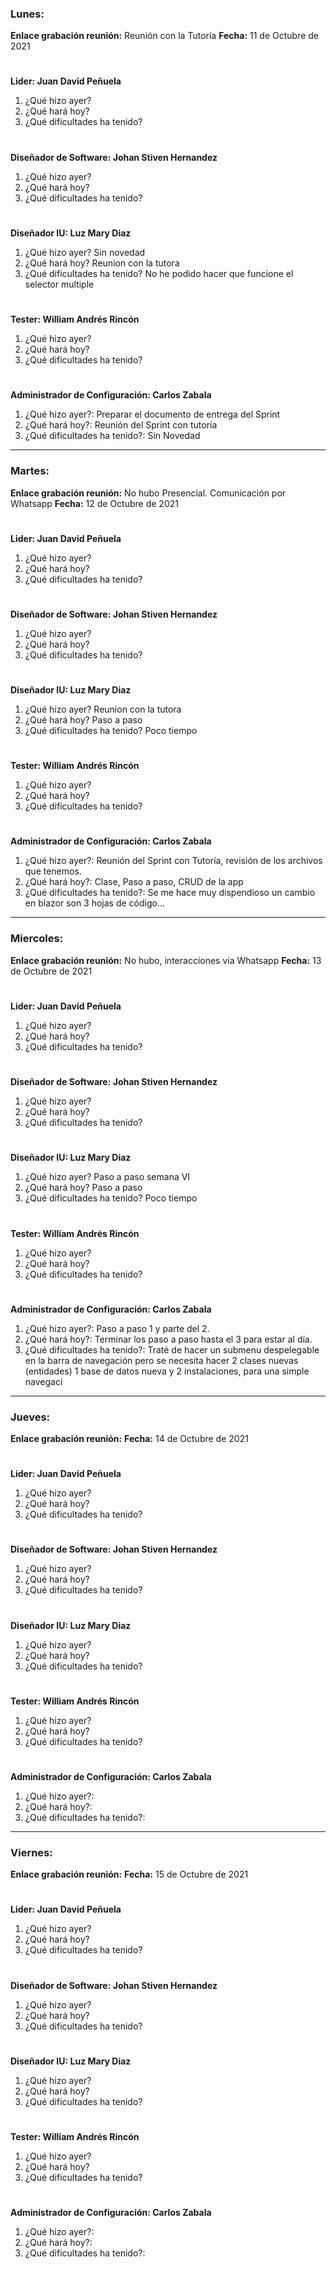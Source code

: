 ### Lunes:
**Enlace grabación reunión:** Reunión con la Tutoría
**Fecha:** 11 de Octubre de 2021
#
**Lider: Juan David Peñuela**
  1. ¿Qué hizo ayer?
  2. ¿Qué hará hoy?
  3. ¿Qué dificultades ha tenido?
#
**Diseñador de Software: Johan Stiven Hernandez**
  1. ¿Qué hizo ayer?
  2. ¿Qué hará hoy?
  3. ¿Qué dificultades ha tenido?
#
**Diseñador IU: Luz Mary Diaz**
  1. ¿Qué hizo ayer? Sin novedad
  2. ¿Qué hará hoy? Reunion con la tutora
  3. ¿Qué dificultades ha tenido? No he podido hacer que funcione el selector multiple
#
**Tester: William Andrés Rincón**
  1. ¿Qué hizo ayer?
  2. ¿Qué hará hoy?
  3. ¿Qué dificultades ha tenido?
#
**Administrador de Configuración: Carlos Zabala**
  1. ¿Qué hizo ayer?: Preparar el documento de entrega del Sprint
  2. ¿Qué hará hoy?: Reunión del Sprint con tutoría
  3. ¿Qué dificultades ha tenido?: Sin Novedad
****************************************************************************************************
### Martes:
**Enlace grabación reunión:** No hubo Presencial. Comunicación por Whatsapp
**Fecha:** 12 de Octubre de 2021
#
**Lider: Juan David Peñuela**
  1. ¿Qué hizo ayer?
  2. ¿Qué hará hoy?
  3. ¿Qué dificultades ha tenido?
#
**Diseñador de Software: Johan Stiven Hernandez**
  1. ¿Qué hizo ayer?
  2. ¿Qué hará hoy?
  3. ¿Qué dificultades ha tenido?
#
**Diseñador IU: Luz Mary Diaz**
  1. ¿Qué hizo ayer? Reunion con la tutora
  2. ¿Qué hará hoy? Paso a paso
  3. ¿Qué dificultades ha tenido? Poco tiempo
#
**Tester: William Andrés Rincón**
  1. ¿Qué hizo ayer?
  2. ¿Qué hará hoy?
  3. ¿Qué dificultades ha tenido?
#
**Administrador de Configuración: Carlos Zabala**
  1. ¿Qué hizo ayer?: Reunión del Sprint con Tutoría, revisión de los archivos que tenemos.
  2. ¿Qué hará hoy?: Clase, Paso a paso, CRUD de la app
  3. ¿Qué dificultades ha tenido?: Se me hace muy dispendioso un cambio en blazor son 3 hojas de código...
****************************************************************************************************
### Miercoles:
**Enlace grabación reunión:** No hubo, interacciones via Whatsapp
**Fecha:** 13 de Octubre de 2021
#
**Lider: Juan David Peñuela**
  1. ¿Qué hizo ayer?
  2. ¿Qué hará hoy?
  3. ¿Qué dificultades ha tenido?
#
**Diseñador de Software: Johan Stiven Hernandez**
  1. ¿Qué hizo ayer?
  2. ¿Qué hará hoy?
  3. ¿Qué dificultades ha tenido?
#
**Diseñador IU: Luz Mary Diaz**
  1. ¿Qué hizo ayer? Paso a paso semana VI
  2. ¿Qué hará hoy? Paso a paso
  3. ¿Qué dificultades ha tenido? Poco tiempo
#
**Tester: William Andrés Rincón**
  1. ¿Qué hizo ayer?
  2. ¿Qué hará hoy?
  3. ¿Qué dificultades ha tenido?
#
**Administrador de Configuración: Carlos Zabala**
  1. ¿Qué hizo ayer?: Paso a paso 1 y parte del 2.
  2. ¿Qué hará hoy?: Terminar los paso a paso hasta el 3 para estar al día.
  3. ¿Qué dificultades ha tenido?: Traté de hacer un submenu despelegable en la barra de navegación pero se necesita hacer 2 clases nuevas (entidades) 1 base de datos nueva y 2 instalaciones, para una simple navegaci
****************************************************************************************************
### Jueves:
**Enlace grabación reunión:**
**Fecha:** 14 de Octubre de 2021
#
**Lider: Juan David Peñuela**
  1. ¿Qué hizo ayer?
  2. ¿Qué hará hoy?
  3. ¿Qué dificultades ha tenido?
#
**Diseñador de Software: Johan Stiven Hernandez**
  1. ¿Qué hizo ayer?
  2. ¿Qué hará hoy?
  3. ¿Qué dificultades ha tenido?
#
**Diseñador IU: Luz Mary Diaz**
  1. ¿Qué hizo ayer?
  2. ¿Qué hará hoy?
  3. ¿Qué dificultades ha tenido?
#
**Tester: William Andrés Rincón**
  1. ¿Qué hizo ayer?
  2. ¿Qué hará hoy?
  3. ¿Qué dificultades ha tenido?
#
**Administrador de Configuración: Carlos Zabala**
  1. ¿Qué hizo ayer?:
  2. ¿Qué hará hoy?:
  3. ¿Qué dificultades ha tenido?:
****************************************************************************************************
### Viernes:
**Enlace grabación reunión:**
**Fecha:** 15 de Octubre de 2021
#
**Lider: Juan David Peñuela**
  1. ¿Qué hizo ayer?
  2. ¿Qué hará hoy?
  3. ¿Qué dificultades ha tenido?
#
**Diseñador de Software: Johan Stiven Hernandez**
  1. ¿Qué hizo ayer?
  2. ¿Qué hará hoy?
  3. ¿Qué dificultades ha tenido?
#
**Diseñador IU: Luz Mary Diaz**
  1. ¿Qué hizo ayer?
  2. ¿Qué hará hoy?
  3. ¿Qué dificultades ha tenido?
#
**Tester: William Andrés Rincón**
  1. ¿Qué hizo ayer?
  2. ¿Qué hará hoy?
  3. ¿Qué dificultades ha tenido?
#
**Administrador de Configuración: Carlos Zabala**
  1. ¿Qué hizo ayer?:
  2. ¿Qué hará hoy?:
  3. ¿Qué dificultades ha tenido?:

